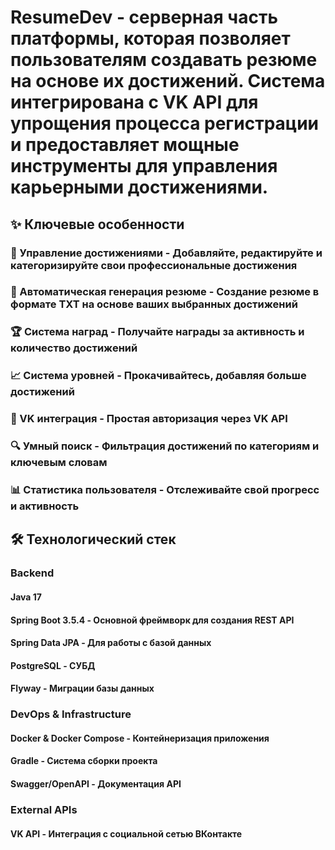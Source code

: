 # ResumeDev - серверная часть платформы, которая позволяет пользователям создавать резюме на основе их достижений. Система интегрирована с VK API для упрощения процесса регистрации и предоставляет мощные инструменты для управления карьерными достижениями.
## ✨ Ключевые особенности

### 🎯 Управление достижениями - Добавляйте, редактируйте и категоризируйте свои профессиональные достижения
### 📄 Автоматическая генерация резюме - Создание резюме в формате TXT на основе ваших  выбранных достижений
### 🏆 Система наград - Получайте награды за активность и количество достижений
### 📈 Система уровней - Прокачивайтесь, добавляя больше достижений
### 🔗 VK интеграция - Простая авторизация через VK API
### 🔍 Умный поиск - Фильтрация достижений по категориям и ключевым словам
### 📊 Статистика пользователя - Отслеживайте свой прогресс и активность

## 🛠 Технологический стек
### Backend
####   Java 17
####   Spring Boot 3.5.4 - Основной фреймворк для создания REST API
####   Spring Data JPA - Для работы с базой данных
####   PostgreSQL - СУБД
####   Flyway - Миграции базы данных

### DevOps & Infrastructure
####   Docker & Docker Compose - Контейнеризация приложения
####   Gradle - Система сборки проекта
####   Swagger/OpenAPI - Документация API

### External APIs
####   VK API - Интеграция с социальной сетью ВКонтакте
